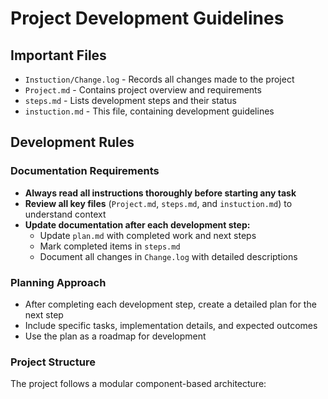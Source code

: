 # Project Development Guidelines

## Important Files
- `Instuction/Change.log` - Records all changes made to the project
- `Project.md` - Contains project overview and requirements
- `steps.md` - Lists development steps and their status
- `instuction.md` - This file, containing development guidelines

## Development Rules

### Documentation Requirements
- **Always read all instructions thoroughly before starting any task**
- **Review all key files** (`Project.md`, `steps.md`, and `instuction.md`) to understand context
- **Update documentation after each development step:**
  - Update `plan.md` with completed work and next steps
  - Mark completed items in `steps.md`
  - Document all changes in `Change.log` with detailed descriptions

### Planning Approach
- After completing each development step, create a detailed plan for the next step
- Include specific tasks, implementation details, and expected outcomes
- Use the plan as a roadmap for development

### Project Structure
The project follows a modular component-based architecture:
